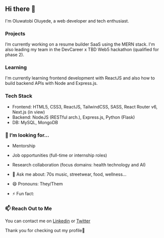 ## Hi there 👋
I'm Oluwatobi Oluyede, a web developer and tech enthusiast.

### Projects
I’m currently working on a resume builder SaaS using the MERN stack.
I'm also leading my team in the DevCareer x TBD Web5 hackathon (qualified for phase 2).

### Learning
I'm currently learning frontend development with ReactJS and also how to build backend APIs with Node and Express.js.

### Tech Stack
- Frontend: HTML5, CSS3, ReactJS, TailwindCSS, SASS, React Router v6, Next.js (in view)
- Backend: NodeJS (RESTful arch.), Express.js, Python (Flask)
- DB: MySQL, MongoDB

### 🤔 I’m looking for...
- Mentorship
- Job opportunities (full-time or internship roles)
- Research collaboration (focus domains: health technology and AI)

- 💬 Ask me about: 70s music, streetwear, food, wellness...
- 😄 Pronouns: They/Them
- ⚡ Fun fact: 

### 📫 Reach Out to Me
You can contact me on [Linkedin](https://linkedin.com/in/oluwatobi-oluyede) or [Twitter](https://twitter.com/holacontent)

Thank you for checking out my profile🙂
<!--
**iamtowbee/iamtowbee** is a ✨ _special_ ✨ repository because its `README.md` (this file) appears on your GitHub profile.

Here are some ideas to get you started:

- 🔭 I’m currently working on ...
- 🌱 I’m currently learning ...
- 👯 I’m looking to collaborate on ...
- 🤔 I’m looking for help with ...
- 💬 Ask me about ...
- 📫 How to reach me: ...
- 😄 Pronouns: ...
- ⚡ Fun fact: ...
-->

